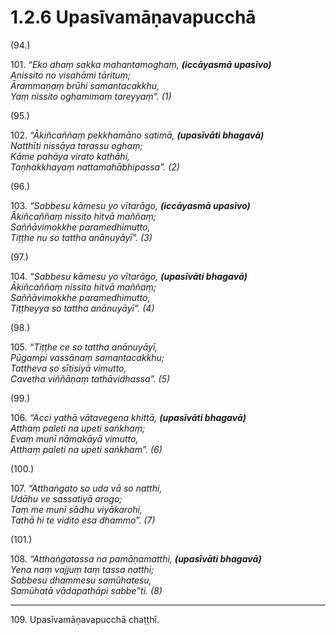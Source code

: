 # 1.2.6 Upasīvamāṇavapucchā

(94.)

101\. _“Eko ahaṃ sakka mahantamoghaṃ, __(iccāyasmā upasīvo)___  
_Anissito no visahāmi tārituṃ;_  
_Ārammaṇaṃ brūhi samantacakkhu,_  
_Yaṃ nissito oghamimaṃ tareyyaṃ”. (1)_  

(95.)

102\. _“Ākiñcaññaṃ pekkhamāno satimā, __(upasīvāti bhagavā)___  
_Natthīti nissāya tarassu oghaṃ;_  
_Kāme pahāya virato kathāhi,_  
_Taṇhakkhayaṃ nattamahābhipassa”. (2)_  

(96.)

103\. _“Sabbesu kāmesu yo vītarāgo, __(iccāyasmā upasīvo)___  
_Ākiñcaññaṃ nissito hitvā maññaṃ;_  
_Saññāvimokkhe paramedhimutto,_  
_Tiṭṭhe nu so tattha anānuyāyī”. (3)_  

(97.)

104\. _“Sabbesu kāmesu yo vītarāgo, __(upasīvāti bhagavā)___  
_Ākiñcaññaṃ nissito hitvā maññaṃ;_  
_Saññāvimokkhe paramedhimutto,_  
_Tiṭṭheyya so tattha anānuyāyī”. (4)_  

(98.)

105\. _“Tiṭṭhe ce so tattha anānuyāyī,_  
_Pūgampi vassānaṃ samantacakkhu;_  
_Tattheva so sītisiyā vimutto,_  
_Cavetha viññāṇaṃ tathāvidhassa”. (5)_  

(99.)

106\. _“Acci yathā vātavegena khittā, __(upasīvāti bhagavā)___  
_Atthaṃ paleti na upeti saṅkhaṃ;_  
_Evaṃ munī nāmakāyā vimutto,_  
_Atthaṃ paleti na upeti saṅkhaṃ”. (6)_  

(100.)

107\. _“Atthaṅgato so uda vā so natthi,_  
_Udāhu ve sassatiyā arogo;_  
_Taṃ me munī sādhu viyākarohi,_  
_Tathā hi te vidito esa dhammo”. (7)_  

(101.)

108\. _“Atthaṅgatassa na pamāṇamatthi, __(upasīvāti bhagavā)___  
_Yena naṃ vajjuṃ taṃ tassa natthi;_  
_Sabbesu dhammesu samūhatesu,_  
_Samūhatā vādapathāpi sabbe”ti. (8)_  

---

109\. Upasīvamāṇavapucchā chaṭṭhī.
